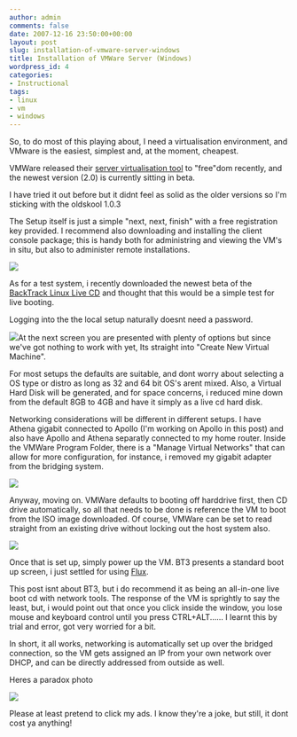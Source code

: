 ```yaml
---
author: admin
comments: false
date: 2007-12-16 23:50:00+00:00
layout: post
slug: installation-of-vmware-server-windows
title: Installation of VMWare Server (Windows)
wordpress_id: 4
categories:
- Instructional
tags:
- linux
- vm
- windows
---
```


So, to do most of this playing about, I need a virtualisation environment, and VMware is the easiest, simplest and, at the moment, cheapest.

VMWare released their [server virtualisation tool](http://www.vmware.com/products/server/) to "free"dom recently, and the newest version (2.0) is currently sitting in beta.

I have tried it out before but it didnt feel as solid as the older versions so I'm sticking with the oldskool 1.0.3

The Setup itself is just a simple "next, next, finish" with a free registration key provided. I recommend also downloading and installing the client console package; this is handy both for administring and viewing the VM's in situ, but also to administer remote installations.

[![](http://bp2.blogger.com/_ZZeoHBuNcEU/R2W73YD-kMI/AAAAAAAAA4U/HBKJT0ouyFw/s320/Untitled-1.jpg)](http://bp2.blogger.com/_ZZeoHBuNcEU/R2W73YD-kMI/AAAAAAAAA4U/HBKJT0ouyFw/s1600-h/Untitled-1.jpg)

As for a test system, i recently downloaded the newest beta of the [BackTrack Linux Live CD](http://forums.remote-exploit.org/showthread.php?p=56678) and thought that this would be a simple test for live booting.

Logging into the the local setup naturally doesnt need a password.

[![](http://bp1.blogger.com/_ZZeoHBuNcEU/R2W8kID-kNI/AAAAAAAAA4c/92K6CvP5fYw/s200/Untitled-2.jpg)](http://bp1.blogger.com/_ZZeoHBuNcEU/R2W8kID-kNI/AAAAAAAAA4c/92K6CvP5fYw/s1600-h/Untitled-2.jpg)At the next screen you are presented with plenty of options but since we've got nothing to work with yet, Its straight into "Create New Virtual Machine".

For most setups the defaults are suitable, and dont worry about selecting a OS type or distro as long as 32 and 64 bit OS's arent mixed.  Also, a Virtual Hard Disk will be generated, and for space concerns, i reduced mine down from the default 8GB to 4GB and have it simply as a live cd hard disk.

Networking considerations will be different in different setups. I have Athena gigabit connected to Apollo (I'm working on Apollo in this post) and also have Apollo and Athena separatly connected to my home router. Inside the VMWare Program Folder, there is a "Manage Virtual Networks" that can allow for more configuration, for instance, i removed my gigabit adapter from the bridging system.

[![](http://bp3.blogger.com/_ZZeoHBuNcEU/R2W-JoD-kOI/AAAAAAAAA4k/6KvPl9imvOM/s200/Untitled-3.jpg)](http://bp3.blogger.com/_ZZeoHBuNcEU/R2W-JoD-kOI/AAAAAAAAA4k/6KvPl9imvOM/s1600-h/Untitled-3.jpg)

Anyway, moving on. VMWare defaults to booting off harddrive first, then CD drive automatically, so all that needs to be done is reference the VM to boot from the ISO image downloaded. Of course, VMWare can be set to read straight from an existing drive without locking out the host system also.

[![](http://bp2.blogger.com/_ZZeoHBuNcEU/R2W-_YD-kPI/AAAAAAAAA4s/WbfmJCXDruo/s200/Untitled-4.jpg)](http://bp2.blogger.com/_ZZeoHBuNcEU/R2W-_YD-kPI/AAAAAAAAA4s/WbfmJCXDruo/s1600-h/Untitled-4.jpg)

Once that is set up, simply power up the VM. BT3 presents a standard boot up screen, i just settled for using [Flux](http://fluxbox.sourceforge.net/).

This post isnt about BT3, but i do recommend it as being an all-in-one live boot cd with network tools. The response of the VM is sprightly to say the least, but, i would point out that once you click inside the window, you lose mouse and keyboard control until you press CTRL+ALT...... I learnt this by trial and error, got very worried for a bit.

In short, it all works, networking is automatically set up over the bridged connection, so the VM gets assigned an IP from your own network over DHCP, and can be directly addressed from outside as well.

Heres a paradox photo

[![](http://bp3.blogger.com/_ZZeoHBuNcEU/R2XAVoD-kQI/AAAAAAAAA40/N34qTQQkXfY/s200/Untitled-5.jpg)](http://bp3.blogger.com/_ZZeoHBuNcEU/R2XAVoD-kQI/AAAAAAAAA40/N34qTQQkXfY/s1600-h/Untitled-5.jpg)


Please at least pretend to click my ads. I know they're a joke, but still, it dont cost ya anything!
